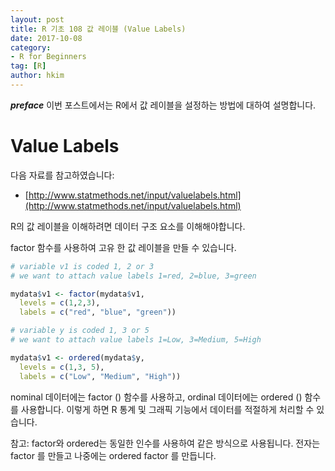 ```yaml
---
layout: post  
title: R 기초 108 값 레이블 (Value Labels)  
date: 2017-10-08  
category:
- R for Beginners
tag: [R]  
author: hkim  
---
```


***preface*** 이번 포스트에서는 R에서 값 레이블을 설정하는 방법에 대하여 설명합니다.

# Value Labels

다음 자료를 참고하였습니다:  
- [http://www.statmethods.net/input/valuelabels.html](http://www.statmethods.net/input/valuelabels.html)


R의 값 레이블을 이해하려면 데이터 구조 요소를 이해해야합니다.

factor 함수를 사용하여 고유 한 값 레이블을 만들 수 있습니다.


```r
# variable v1 is coded 1, 2 or 3
# we want to attach value labels 1=red, 2=blue, 3=green

mydata$v1 <- factor(mydata$v1,
  levels = c(1,2,3),
  labels = c("red", "blue", "green"))
```

```r
# variable y is coded 1, 3 or 5
# we want to attach value labels 1=Low, 3=Medium, 5=High

mydata$v1 <- ordered(mydata$y,
  levels = c(1,3, 5),
  labels = c("Low", "Medium", "High"))
```

nominal 데이터에는 factor () 함수를 사용하고, ordinal 데이터에는 ordered () 함수를 사용합니다. 이렇게 하면 R 통계 및 그래픽 기능에서 데이터를 적절하게 처리할 수 있습니다.

참고: factor와 ordered는 동일한 인수를 사용하여 같은 방식으로 사용됩니다. 전자는 factor 를 만들고 나중에는 ordered factor 를 만듭니다.
